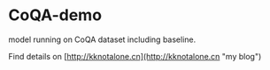 # CoQA-demo
model running on CoQA dataset including baseline.


Find details on [http://kknotalone.cn](http://kknotalone.cn "my blog")
